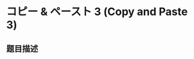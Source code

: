 # コピー & ペースト 3 (Copy and Paste 3)

## 题目描述

[problemUrl]: https://atcoder.jp/contests/joisc2022/tasks/joisc2022_d



